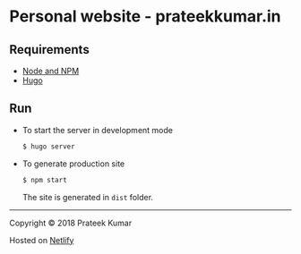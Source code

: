 # Personal website - prateekkumar.in

## Requirements

* [Node and NPM](https://nodejs.org/en/)
* [Hugo](https://gohugo.io/)

## Run

* To start the server in development mode
  ```sh
  $ hugo server
  ```
* To generate production site
  ```sh
  $ npm start
  ```
  The site is generated in `dist` folder.

---
Copyright &copy; 2018 Prateek Kumar

Hosted on [Netlify](https://www.netlify.com)
